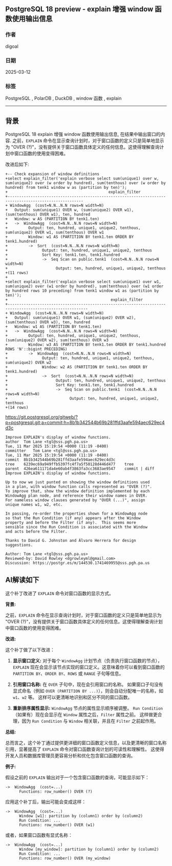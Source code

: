 ## PostgreSQL 18 preview - explain 增强 window 函数使用输出信息    
                                                                                                    
### 作者                                                                        
digoal                                                                        
                                                                               
### 日期                                                                             
2025-03-12                                                                      
                                                                            
### 标签                                                                          
PostgreSQL , PolarDB , DuckDB , window 函数 , explain                         
                                                                                                   
----                                                                            
                                                                                          
## 背景         
PostgreSQL 18 explain 增强 window 函数使用输出信息, 在结果中输出窗口的内容. 之前，`EXPLAIN` 命令在显示查询计划时，对于窗口函数的定义只是简单地显示为 "OVER (?)"，没有提供关于窗口函数具体定义的任何信息。这使得理解查询计划中窗口函数的使用变得困难。    
  
改进后如下:    
```  
+-- Check expansion of window definitions  
+select explain_filter('explain verbose select sum(unique1) over w, sum(unique2) over (w order by hundred), sum(tenthous) over (w order by hundred) from tenk1 window w as (partition by ten)');  
+                                            explain_filter                                               
+-------------------------------------------------------------------------------------------------------  
+ WindowAgg  (cost=N.N..N.N rows=N width=N)  
+   Output: sum(unique1) OVER w, (sum(unique2) OVER w1), (sum(tenthous) OVER w1), ten, hundred  
+   Window: w AS (PARTITION BY tenk1.ten)  
+   ->  WindowAgg  (cost=N.N..N.N rows=N width=N)  
+         Output: ten, hundred, unique1, unique2, tenthous, sum(unique2) OVER w1, sum(tenthous) OVER w1  
+         Window: w1 AS (PARTITION BY tenk1.ten ORDER BY tenk1.hundred)  
+         ->  Sort  (cost=N.N..N.N rows=N width=N)  
+               Output: ten, hundred, unique1, unique2, tenthous  
+               Sort Key: tenk1.ten, tenk1.hundred  
+               ->  Seq Scan on public.tenk1  (cost=N.N..N.N rows=N width=N)  
+                     Output: ten, hundred, unique1, unique2, tenthous  
+(11 rows)  
+  
+select explain_filter('explain verbose select sum(unique1) over w1, sum(unique2) over (w1 order by hundred), sum(tenthous) over (w1 order by hundred rows 10 preceding) from tenk1 window w1 as (partition by ten)');  
+                                             explain_filter                                                
+---------------------------------------------------------------------------------------------------------  
+ WindowAgg  (cost=N.N..N.N rows=N width=N)  
+   Output: sum(unique1) OVER w1, (sum(unique2) OVER w2), (sum(tenthous) OVER w3), ten, hundred  
+   Window: w1 AS (PARTITION BY tenk1.ten)  
+   ->  WindowAgg  (cost=N.N..N.N rows=N width=N)  
+         Output: ten, hundred, unique1, unique2, tenthous, (sum(unique2) OVER w2), sum(tenthous) OVER w3  
+         Window: w3 AS (PARTITION BY tenk1.ten ORDER BY tenk1.hundred ROWS 'N'::bigint PRECEDING)  
+         ->  WindowAgg  (cost=N.N..N.N rows=N width=N)  
+               Output: ten, hundred, unique1, unique2, tenthous, sum(unique2) OVER w2  
+               Window: w2 AS (PARTITION BY tenk1.ten ORDER BY tenk1.hundred)  
+               ->  Sort  (cost=N.N..N.N rows=N width=N)  
+                     Output: ten, hundred, unique1, unique2, tenthous  
+                     Sort Key: tenk1.ten, tenk1.hundred  
+                     ->  Seq Scan on public.tenk1  (cost=N.N..N.N rows=N width=N)  
+                           Output: ten, hundred, unique1, unique2, tenthous  
+(14 rows)  
```  
     
https://git.postgresql.org/gitweb/?p=postgresql.git;a=commit;h=8b1b342544b69b281ffd3aafe594aec629ec4d3c  
```  
Improve EXPLAIN's display of window functions.  
author	Tom Lane <tgl@sss.pgh.pa.us>	  
Tue, 11 Mar 2025 15:19:54 +0000 (11:19 -0400)  
committer	Tom Lane <tgl@sss.pgh.pa.us>	  
Tue, 11 Mar 2025 15:19:54 +0000 (11:19 -0400)  
commit	8b1b342544b69b281ffd3aafe594aec629ec4d3c  
tree	6239ec69a949ffb5397fc4f7a5f50128d446d477	tree  
parent	426ea611171da4e60ab4f3863fa3cc3683ae9547	commit | diff  
Improve EXPLAIN's display of window functions.  
  
Up to now we just punted on showing the window definitions used  
in a plan, with window function calls represented as "OVER (?)".  
To improve that, show the window definition implemented by each  
WindowAgg plan node, and reference their window names in OVER.  
For nameless window clauses generated by "OVER (...)", assign  
unique names w1, w2, etc.  
  
In passing, re-order the properties shown for a WindowAgg node  
so that the Run Condition (if any) appears after the Window  
property and before the Filter (if any).  This seems more  
sensible since the Run Condition is associated with the Window  
and acts before the Filter.  
  
Thanks to David G. Johnston and Álvaro Herrera for design  
suggestions.  
  
Author: Tom Lane <tgl@sss.pgh.pa.us>  
Reviewed-by: David Rowley <dgrowleyml@gmail.com>  
Discussion: https://postgr.es/m/144530.1741469955@sss.pgh.pa.us  
```  
    
## AI解读如下    
这个补丁改进了 `EXPLAIN` 命令对窗口函数的显示方式。  
  
**背景:**  
  
之前，`EXPLAIN` 命令在显示查询计划时，对于窗口函数的定义只是简单地显示为 "OVER (?)"，没有提供关于窗口函数具体定义的任何信息。这使得理解查询计划中窗口函数的使用变得困难。  
  
**改进:**  
  
这个补丁做了以下改进：  
  
1. **显示窗口定义:**  对于每个 `WindowAgg` 计划节点（负责执行窗口函数的节点），`EXPLAIN` 现在会显示该节点实现的窗口定义。这意味着你可以看到窗口函数的 `PARTITION BY`、`ORDER BY`、`ROWS` 或 `RANGE` 子句等信息。  
  
2. **引用窗口名称:**  在 `OVER` 子句中，现在会引用窗口的名称。  如果窗口子句没有显式命名（例如 `OVER (PARTITION BY ...)`），则会自动分配唯一的名称，如 `w1`、`w2` 等。  这样可以更清晰地识别和区分不同的窗口函数。  
  
3. **重新排序属性显示:**  `WindowAgg` 节点的属性显示顺序被调整。  `Run Condition`（如果有）现在会显示在 `Window` 属性之后，`Filter` 属性之前。  这样做更合理，因为 `Run Condition` 与 `Window` 相关联，并且在 `Filter` 之前起作用。  
  
**总结:**  
  
总而言之，这个补丁通过提供更详细的窗口函数定义信息，以及更清晰的窗口名称引用，显著提高了 `EXPLAIN` 命令对窗口函数查询计划的可读性和理解性。  这使得开发人员和数据库管理员更容易分析和优化包含窗口函数的查询。  
  
**例子:**  
  
假设之前的 `EXPLAIN` 输出对于一个包含窗口函数的查询，可能显示如下：  
  
```  
->  WindowAgg  (cost=...)  
      Functions: row_number() OVER (?)  
```  
  
应用这个补丁后，输出可能会变成这样：  
  
```  
->  WindowAgg  (cost=...)  
      Window [w1]: partition by (column1) order by (column2)  
      Run Condition: ...  
      Functions: row_number() OVER (w1)  
```  
  
或者，如果窗口函数有显式名称：  
  
```  
->  WindowAgg  (cost=...)  
      Window [my_window]: partition by (column1) order by (column2)  
      Run Condition: ...  
      Functions: row_number() OVER (my_window)  
```  
  
